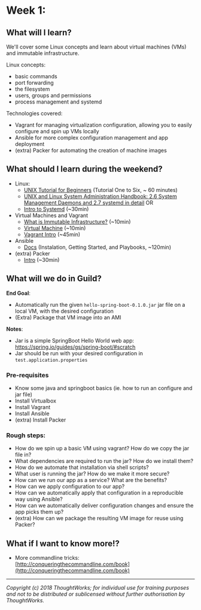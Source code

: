 # Week 1:

## What will I learn?
We'll cover some Linux concepts and learn about virtual machines (VMs) and immutable infrastructure.

Linux concepts:
- basic commands
- port forwarding
- the filesystem
- users, groups and permissions
- process management and systemd

Technologies covered:

- Vagrant for managing virtualization configuration, allowing you to easily configure and spin up VMs locally
- Ansible for more complex configuration management and app deployment
- (extra) Packer for automating the creation of machine images

## What should I learn during the weekend?
- Linux:
  - [UNIX Tutorial for Beginners](http://www.ee.surrey.ac.uk/Teaching/Unix/) (Tutorial One to Six, ~ 60 minutes)
  - [UNIX and Linux System Administration Handbook: 2.6 System Management Daemons and 2.7 systemd in detail](https://www.amazon.com/UNIX-Linux-System-Administration-Handbook/dp/0134277554) OR
  - [Intro to Systemd](https://thepracticalsysadmin.com/intro-to-systemd/) (~30min)
- Virtual Machines and Vagrant
  - [What is Immutable Infrastructure?](https://www.digitalocean.com/community/tutorials/what-is-immutable-infrastructure) (~10min)
  - [Virtual Machine](https://en.wikipedia.org/wiki/Virtual_machine) (~10min)
  - [Vagrant Intro](https://www.vagrantup.com/intro/index.html) (~45min)
- Ansible
  - [Docs](https://docs.ansible.com/) (Instalation, Getting Started, and Playbooks, ~120min)
- (extra) Packer
  - [Intro](https://www.packer.io/intro/index.html) (~30min)

## What will we do in Guild?

**End Goal**:
- Automatically run the given `hello-spring-boot-0.1.0.jar` jar file on a local VM, with the desired configuration
- (Extra) Package that VM image into an AMI

**Notes**:
- Jar is a simple SpringBoot Hello World web app: https://spring.io/guides/gs/spring-boot/#scratch
- Jar should be run with your desired configuration in `test.application.properties`

### Pre-requisites
- Know some java and springboot basics (ie. how to run an configure and jar file)
- Install Virtualbox
- Install Vagrant
- Install Ansible
- (extra) Install Packer

### Rough steps:
  - How do we spin up a basic VM using vagrant? How do we copy the jar file in?
  - What dependencies are required to run the jar? How do we install them?
  - How do we automate that installation via shell scripts?
  - What user is running the jar? How do we make it more secure?
  - How can we run our app as a service? What are the benefits?
  - How can we apply configuration to our app?
  - How can we automatically apply that configuration in a reproducible way using Ansible?
  - How can we automatically deliver configuration changes and ensure the app picks them up?
  - (extra) How can we package the resulting VM image for reuse using Packer?

## What if I want to know more!?
- More commandline tricks: [http://conqueringthecommandline.com/book](http://conqueringthecommandline.com/book)


---

*Copyright (c) 2018 ThoughtWorks; for individual use for training purposes and not to be distributed or sublicensed without further authorisation by ThoughtWorks.*
